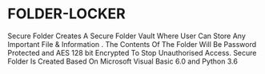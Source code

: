 # FOLDER-LOCKER
Secure Folder Creates A Secure Folder Vault Where User Can Store Any Important File &amp; Information . The Contents Of The Folder Will Be Password Protected and AES 128 bit Encrypted To  Stop Unauthorised Access.
Secure Folder Is Created Based On Microsoft Visual Basic 6.0 and Python 3.6

